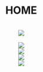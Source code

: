 <!DOCTYPE html>
 <head>
	 <title>home</title>
	 <style>
	 img {
	 width:auto;
	 height:auto
}
</style>
	 <meta charset="UTF-8"/>
	 <link rel="stylesheet" href="https://cdnjs.cloudflare.com/ajax/libs/font-aweasome/4.7.0/css/fint-awesome.min.css" type="text/css"/>
 </head>
	 <body>
	 <center>
	<h1><b>HOME</b></h1>
	</center>
	<br>
	<center>
	<a href="europa asinoo">
	<img src="
https://drive.google.com/uc?export=view&id=	15UICbvwQwD25J4vHWORag2U_dq4ZCSUM" width=auto height=auto />
	</a>
	</center>
	<br>
	<center>
	<a href="https:www.alinpub938588.github.io">
	<img src= "https://drive.google.com/uc?export=view&id=15Ddh-RlcgTwJfgilkQFdS-v0A2Py5OZi" />
	</a>
</center>
<center>
<a href="bovadacasinoo">
<img src=" https://drive.google.com/uc?export=view&id=15ceol0wgPWCdhyMSAzFDjoWOQKdW24OG"/>
</a>
</center>
<center>
<a href="betwaycasinoo">
<img https://drive.google.com/uc?export=view&id=15UI2-Mb9um9tTH5x70SSgYFm0TOMT6CG"/>
</a>
</center>
<center>
<a href="freespinscasinoo">
<img src=" https://drive.google.com/uc?export=view&id=15MnFT4oX6z3whaFdUVlKiyNPh8XvGw8z"/>
</a>
</center>
<center>
<a href="onlinecasinoo">
<img src=" https://drive.google.com/uc?export=view&id=15T3c--XrRFlSBIlYZDwp9KCNAaj7g6Wc"/>
</a>
</center>
	 </body>
 </html>
